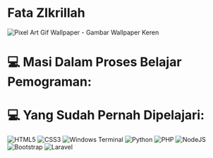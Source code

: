 # Fata ZIkrillah
![Pixel Art Gif Wallpaper - Gambar Wallpaper Keren](https://github.com/user-attachments/assets/b3a0cfbe-58cc-4624-ad11-b96c575dd503)
# 💻 Masi Dalam Proses Belajar Pemograman:
# 💻 Yang Sudah Pernah Dipelajari:
![HTML5](https://img.shields.io/badge/html5-%23E34F26.svg?style=for-the-badge&logo=html5&logoColor=white) ![CSS3](https://img.shields.io/badge/css3-%231572B6.svg?style=for-the-badge&logo=css3&logoColor=white) ![Windows Terminal](https://img.shields.io/badge/Windows%20Terminal-%234D4D4D.svg?style=for-the-badge&logo=windows-terminal&logoColor=white) ![Python](https://img.shields.io/badge/python-3670A0?style=for-the-badge&logo=python&logoColor=ffdd54) ![PHP](https://img.shields.io/badge/php-%23777BB4.svg?style=for-the-badge&logo=php&logoColor=white) ![NodeJS](https://img.shields.io/badge/node.js-6DA55F?style=for-the-badge&logo=node.js&logoColor=white) ![Bootstrap](https://img.shields.io/badge/bootstrap-%238511FA.svg?style=for-the-badge&logo=bootstrap&logoColor=white) ![Laravel](https://img.shields.io/badge/laravel-%23FF2D20.svg?style=for-the-badge&logo=laravel&logoColor=white)

<!--
# 📊 GitHub Stats:
![](https://github-readme-stats.vercel.app/api?username=Fatz-Dev&theme=dark&hide_border=true&include_all_commits=true&count_private=true)<br/>
![](https://github-readme-streak-stats.herokuapp.com/?user=Fatz-Dev&theme=dark&hide_border=true)<br/>
![](https://github-readme-stats.vercel.app/api/top-langs/?username=Fatz-Dev&theme=dark&hide_border=true&include_all_commits=true&count_private=true&layout=compact)

---
[![](https://visitcount.itsvg.in/api?id=Fatz-Dev&icon=0&color=0)](https://visitcount.itsvg.in)

<!-- Proudly created with GPRM ( https://gprm.itsvg.in ) -->

<!--  -->
